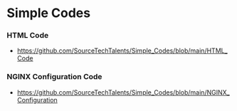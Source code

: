 # Simple Codes

### HTML Code
- https://github.com/SourceTechTalents/Simple_Codes/blob/main/HTML_Code

### NGINX Configuration Code
- https://github.com/SourceTechTalents/Simple_Codes/blob/main/NGINX_Configuration
